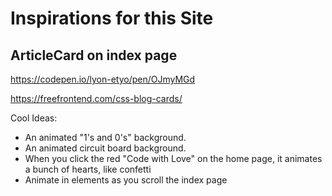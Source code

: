 # Inspirations for this Site

## ArticleCard on index page

https://codepen.io/lyon-etyo/pen/OJmyMGd

https://freefrontend.com/css-blog-cards/

Cool Ideas:

- An animated "1's and 0's" background.
- An animated circuit board background.
- When you click the red "Code with Love" on the home page, it animates a bunch of hearts, like confetti
- Animate in elements as you scroll the index page
